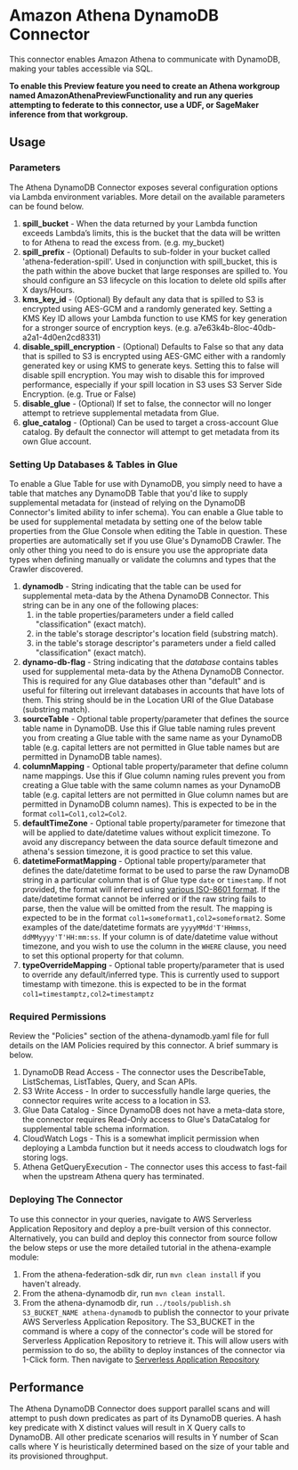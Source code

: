 # Amazon Athena DynamoDB Connector

This connector enables Amazon Athena to communicate with DynamoDB, making your tables accessible via SQL. 

**To enable this Preview feature you need to create an Athena workgroup named AmazonAthenaPreviewFunctionality and run any queries attempting to federate to this connector, use a UDF, or SageMaker inference from that workgroup.**

## Usage

### Parameters

The Athena DynamoDB Connector exposes several configuration options via Lambda environment variables. More detail on the available parameters can be found below.

1. **spill_bucket** - When the data returned by your Lambda function exceeds Lambda’s limits, this is the bucket that the data will be written to for Athena to read the excess from. (e.g. my_bucket)
2. **spill_prefix** - (Optional) Defaults to sub-folder in your bucket called 'athena-federation-spill'. Used in conjunction with spill_bucket, this is the path within the above bucket that large
responses are spilled to. You should configure an S3 lifecycle on this location to delete old spills after X days/Hours.
3. **kms_key_id** - (Optional) By default any data that is spilled to S3 is encrypted using AES-GCM and a randomly generated key. Setting a KMS Key ID allows your Lambda function to use KMS for key
generation for a stronger source of encryption keys. (e.g. a7e63k4b-8loc-40db-a2a1-4d0en2cd8331)
4. **disable_spill_encryption** - (Optional) Defaults to False so that any data that is spilled to S3 is encrypted using AES-GMC either with a randomly generated key or using KMS to generate keys.
Setting this to false will disable spill encryption. You may wish to disable this for improved performance, especially if your spill location in S3 uses S3 Server Side Encryption. (e.g. True or False)
5. **disable_glue** - (Optional) If set to false, the connector will no longer attempt to retrieve supplemental metadata from Glue.
6. **glue_catalog** - (Optional) Can be used to target a cross-account Glue catalog. By default the connector will attempt to get metadata from its own Glue account.

### Setting Up Databases & Tables in Glue

To enable a Glue Table for use with DynamoDB, you simply need to have a table that matches any DynamoDB Table that you'd like to supply supplemental metadata for (instead of relying on the DynamoDB
Connector's limited ability to infer schema). You can enable a Glue table to be used for supplemental metadata by setting one of the below table properties from the Glue Console when editing the Table in
question.  These properties are automatically set if you use Glue's DynamoDB Crawler.  The only other thing you need to do is ensure you use the appropriate data types when defining manually or validate
the columns and types that the Crawler discovered.

1. **dynamodb** - String indicating that the table can be used for supplemental meta-data by the Athena DynamoDB Connector. This string can be in any one of the following places:
    1. in the table properties/parameters under a field called "classification" (exact match).
    2. in the table's storage descriptor's location field (substring match).
    3. in the table's storage descriptor's parameters under a field called "classification" (exact match).
2. **dynamo-db-flag** - String indicating that the *database* contains tables used for supplemental meta-data by the Athena DynamoDB Connector.  This is required for any Glue databases other than "default"
and is useful for filtering out irrelevant databases in accounts that have lots of them.  This string should be in the Location URI of the Glue Database (substring match).
3. **sourceTable** - Optional table property/parameter that defines the source table name in DynamoDB.  Use this if Glue table naming rules prevent you from creating a Glue table with the same name as
your DynamoDB table (e.g. capital letters are not permitted in Glue table names but are permitted in DynamoDB table names).
4. **columnMapping** - Optional table property/parameter that define column name mappings.  Use this if Glue column naming rules prevent you from creating a Glue table with the same column names as
your DynamoDB table (e.g. capital letters are not permitted in Glue column names but are permitted in DynamoDB column names).  This is expected to be in the format `col1=Col1,col2=Col2`.
5. **defaultTimeZone** - Optional table property/parameter for timezone that will be applied to date/datetime values without explicit timezone. To avoid any discrepancy between the data source default timezone and athena's session timezone, it is good practice to set this value.
6. **datetimeFormatMapping** - Optional table property/parameter that defines the date/datetime format to be used to parse the raw DynamoDB string in a particular column that is of Glue type `date` or `timestamp`. If not provided, the format will inferred using [various ISO-8601 format](https://commons.apache.org/proper/commons-lang/apidocs/org/apache/commons/lang3/time/DateFormatUtils.html). If the date/datetime format cannot be inferred or if the raw string fails to parse, then the value will be omitted from the result. The mapping is expected to be in the format `col1=someformat1,col2=someformat2`. Some examples of the date/datetime formats are `yyyyMMdd'T'HHmmss`, `ddMMyyyy'T'HH:mm:ss`. If your column is of date/datetime value without timezone, and you wish to use the column in the `WHERE` clause, you need to set this optional property for that column.
7. **typeOverrideMapping** - Optional table property/parameter that is used to override any default/inferred type. This is currently used to support timestamp with timezone. this is expected to be in the format `col1=timestamptz,col2=timestamptz`

### Required Permissions

Review the "Policies" section of the athena-dynamodb.yaml file for full details on the IAM Policies required by this connector. A brief summary is below.

1. DynamoDB Read Access - The connector uses the DescribeTable, ListSchemas, ListTables, Query, and Scan APIs.
2. S3 Write Access - In order to successfully handle large queries, the connector requires write access to a location in S3.
3. Glue Data Catalog - Since DynamoDB does not have a meta-data store, the connector requires Read-Only access to Glue's DataCatalog for supplemental table schema information.
4. CloudWatch Logs - This is a somewhat implicit permission when deploying a Lambda function but it needs access to cloudwatch logs for storing logs.
1. Athena GetQueryExecution - The connector uses this access to fast-fail when the upstream Athena query has terminated.

### Deploying The Connector

To use this connector in your queries, navigate to AWS Serverless Application Repository and deploy a pre-built version of this connector. Alternatively, you can build and deploy this connector from
source follow the below steps or use the more detailed tutorial in the athena-example module:

1. From the athena-federation-sdk dir, run `mvn clean install` if you haven't already.
2. From the athena-dynamodb dir, run `mvn clean install`.
3. From the athena-dynamodb dir, run  `../tools/publish.sh S3_BUCKET_NAME athena-dynamodb` to publish the connector to your private AWS Serverless Application Repository. The S3_BUCKET in the command
is where a copy of the connector's code will be stored for Serverless Application Repository to retrieve it. This will allow users with permission to do so, the ability to deploy instances of the
connector via 1-Click form. Then navigate to [Serverless Application Repository](https://aws.amazon.com/serverless/serverlessrepo)

## Performance

The Athena DynamoDB Connector does support parallel scans and will attempt to push down predicates as part of its DynamoDB queries.  A hash key predicate with X distinct values will result in X Query
calls to DynamoDB.  All other predicate scenarios will results in Y number of Scan calls where Y is heuristically determined based on the size of your table and its provisioned throughput.